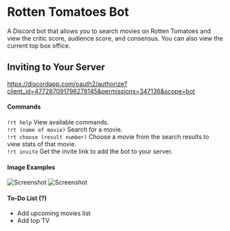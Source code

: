 # Rotten Tomatoes Bot
A Discord bot that allows you to search movies on Rotten Tomatoes and view the critic score, audience score, and consensus. You can also view the current top box office.

## Inviting to Your Server
https://discordapp.com/oauth2/authorize?client_id=477287091798278145&permissions=347136&scope=bot
#### Commands
`!rt help` View available commands.  
`!rt (name of movie)` Search for a movie.  
`!rt choose (result number)` Choose a movie from the search results to view stats of that movie.  
`!rt invite`  Get the invite link to add the bot to your server.  
#### Image Examples
![Screenshot](https://i.imgur.com/pe0yCAx.png)
![Screenshot](https://i.imgur.com/A03As6M.png)
#### To-Do List (?)
- Add upcoming movies list  
- Add top TV  
